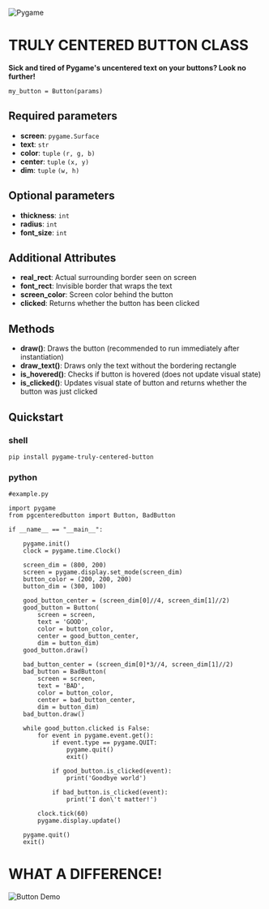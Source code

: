 ![Pygame](https://www.pygame.org/docs/_images/pygame_logo.png)

# TRULY CENTERED BUTTON CLASS
**Sick and tired of Pygame's uncentered text on your buttons? Look no further!**

`my_button = Button(params)`

## Required parameters
- **screen**: `pygame.Surface`
- **text**: `str`
- **color**: `tuple` `(r, g, b)`
- **center**: `tuple` `(x, y)`
- **dim**: `tuple` `(w, h)`

## Optional parameters
- **thickness**: `int`
- **radius**: `int`
- **font_size**: `int`

## Additional Attributes
- **real_rect**: Actual surrounding border seen on screen
- **font_rect**: Invisible border that wraps the text
- **screen_color**: Screen color behind the button
- **clicked**: Returns whether the button has been clicked

## Methods
- **draw()**: Draws the button (recommended to run immediately after instantiation)
- **draw_text()**: Draws only the text without the bordering rectangle
- **is_hovered()**: Checks if button is hovered (does not update visual state)
- **is_clicked()**: Updates visual state of button and returns whether the button was just clicked

## Quickstart
### shell
```
pip install pygame-truly-centered-button
```

### python
```
#example.py

import pygame
from pgcenteredbutton import Button, BadButton 

if __name__ == "__main__":
    
    pygame.init()
    clock = pygame.time.Clock()

    screen_dim = (800, 200)
    screen = pygame.display.set_mode(screen_dim)
    button_color = (200, 200, 200)
    button_dim = (300, 100)
    
    good_button_center = (screen_dim[0]//4, screen_dim[1]//2)
    good_button = Button(
        screen = screen,
        text = 'GOOD', 
        color = button_color, 
        center = good_button_center, 
        dim = button_dim)
    good_button.draw()

    bad_button_center = (screen_dim[0]*3//4, screen_dim[1]//2)
    bad_button = BadButton(
        screen = screen, 
        text = 'BAD', 
        color = button_color, 
        center = bad_button_center, 
        dim = button_dim)
    bad_button.draw()

    while good_button.clicked is False:
        for event in pygame.event.get():
            if event.type == pygame.QUIT:
                pygame.quit()
                exit()

            if good_button.is_clicked(event):
                print('Goodbye world')

            if bad_button.is_clicked(event):
                print('I don\'t matter!')
                
        clock.tick(60)
        pygame.display.update()
    
    pygame.quit()
    exit()
```

# WHAT A DIFFERENCE!
![Button Demo](https://i.imgur.com/glxJul9.png)
